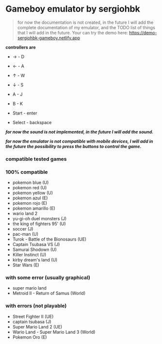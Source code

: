 # Gameboy emulator by sergiohbk

> for now the documentation is not created, in the future I will add the complete documentation of my emulator, and the TODO list of things that I will add in the future.
Your can try the demo here: https://demo-sergiohbk-gameboy.netlify.app


**controllers are**
- → - D
- ← - A
- ↑ - W
- ↓ - S

- A - J
- B - K
- Start - enter
- Select - backspace

***for now the sound is not implemented, in the future I will add the sound.***

***for now the emulator is not compatible with mobile devices, I will add in the future the possibility to press the buttons to control the game.***

### compatible tested games

### 100% compatible
- pokemon blue (U)
- pokemon red (U)
- pokemon yellow (U)
- pokemon azul (E)
- pokemon rojo (E)
- pokemon amarillo (E)
- wario land 2
- yu-gi-oh duel monsters (J)
- the king of fighters 95' (U)
- soccer (J)
- pac-man (U)
- Turok - Battle of the Bionosaurs (UE)
- Captain Tsubasa VS (J)
- Samurai Shodown (U)
- Killer Instinct (U)
- kirby dream's land (U)
- Star Wars (E)

### with some error (usually graphical)
- super mario land
- Metroid II - Return of Samus (World)

### with errors (not playable)
- Street Fighter II (UE)
- captain tsubasa (J)
- Super Mario Land 2 (UE)
- Wario Land - Super Mario Land 3 (World)
- Pokemon Oro (E)